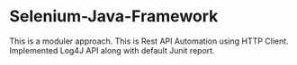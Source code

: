 # Selenium-Java-Framework
This is a moduler approach.
This is Rest API Automation using HTTP Client.
Implemented Log4J API along with default Junit report.
